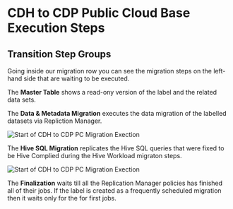 # CDH to CDP Public Cloud Base Execution Steps

## Transition Step Groups

Going inside our migration row you can see the migration steps on the left-hand side  that are waiting to be  executed.

The __Master Table__ shows a read-ony version of the label and the related data sets. 

The __Data & Metadata Migration__ executes the data migration of the labelled datasets via Repliction Manager.

![Start of CDH to CDP PC Migration Exection](images/cma_execution_steps_01_ls.png)

The __Hive SQL Migration__ replicates the Hive SQL queries that were fixed to be Hive Complied during the Hive Workload migraton steps.

![Start of CDH to CDP PC Migration Exection](images/cma_execution_steps_03_ls.png)

The __Finalization__ waits till all the Replication Manager policies has finished all of their jobs. If the label is created as a frequently scheduled migration then it waits only for the for first jobs.
